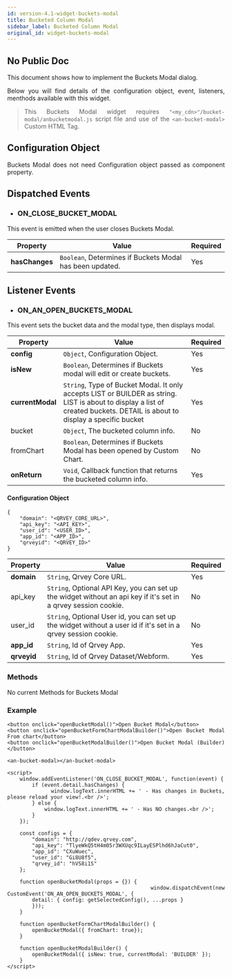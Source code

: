 ```yaml
---
id: version-4.1-widget-buckets-modal
title: Bucketed Column Modal
sidebar_label: Bucketed Column Modal
original_id: widget-buckets-modal
---
```


## No Public Doc

<div style="text-align: justify">

This document shows how to implement the Buckets Modal dialog.

Below you will find details of the configuration object, event, listeners, menthods available with this widget.

> This Buckets Modal widget requires `"<my_cdn>"/bucket-modal/anbucketmodal.js` script file and use of the `<an-bucket-modal>` Custom HTML Tag.

## Configuration Object

Buckets Modal does not need Configuration object passed as component property.



## Dispatched Events

* ### ON\_CLOSE\_BUCKET\_MODAL

This event is emitted when the user closes Buckets Modal.

| **Property** | **Value** | **Required** |
| --- | --- | --- |
| **hasChanges** | `Boolean`, Determines if Buckets Modal has been updated. | Yes |



## Listener Events

* ### ON\_AN\_OPEN\_BUCKETS\_MODAL

This event sets the bucket data and the modal type, then displays modal.

| **Property** | **Value** | **Required** |
| --- | --- | --- |
| **config** | `Object`, Configuration Object. | Yes |
| **isNew** | `Boolean`, Determines if Buckets modal will edit or create buckets. | Yes |
| **currentModal** | `String`, Type of Bucket Modal. It only accepts LIST or BUILDER as string. LIST is about to display a list of created buckets. DETAIL is about to display a specific bucket | Yes |
| bucket | `Object`, The bucketed column info. | No |
| fromChart | `Boolean`, Determines if Buckets Modal has been opened by Custom Chart. | No |
| **onReturn** | `Void`, Callback function that returns the bucketed column info. | Yes |


#### Configuration Object
```
{
    "domain": "<QRVEY_CORE_URL>",
    "api_key": "<API_KEY>",
    "user_id": "<USER_ID>",
    "app_id": "<APP_ID>",
    "qrveyid": "<QRVEY_ID>"
}
```

| **Property** | **Value** | **Required** |
| --- | --- | --- |
| **domain** | `String`, Qrvey Core URL. | Yes |
| api_key | `String`, Optional API Key, you can set up the widget without an api key if it&#39;s set in a qrvey session cookie. | No |
| user_id | `String`, Optional User id, you can set up the widget without a user id if it&#39;s set in a qrvey session cookie. | No  |
| **app_id** | `String`, Id of Qrvey App. | Yes |
| **qrveyid** | `String`, Id of Qrvey Dataset/Webform. | Yes |


### Methods

No current Methods for Buckets Modal



### Example

```
<button onclick="openBucketModal()">Open Bucket Modal</button>
<button onclick="openBucketFormChartModalBuilder()">Open Bucket Modal From chart</button>
<button onclick="openBucketModalBuilder()">Open Bucket Modal (Builder)</button>

<an-bucket-modal></an-bucket-modal>

<script>
    window.addEventListener('ON_CLOSE_BUCKET_MODAL', function(event) {
        if (event.detail.hasChanges) {
            window.logText.innerHTML += ' - Has changes in Buckets, please reload your view!.<br />';
        } else {
            window.logText.innerHTML += ' - Has NO changes.<br />';
        }
    });

    const configs = {
        "domain": "http://qdev.qrvey.com",
        "api_key": "TlyeWkQ5tH4m05r3WXUqc9ILayESPlhd6hJaCut0",
        "app_id": "CXuWuec",
        "user_id": "Gi8U8f5",
        "qrvey_id": "hVS8i1S"
    };

    function openBucketModal(props = {}) {
        window.dispatchEvent(new CustomEvent('ON_AN_OPEN_BUCKETS_MODAL', {
        detail: { config: getSelectedConfig(), ...props }
        }));
    }

    function openBucketFormChartModalBuilder() {
        openBucketModal({ fromChart: true});
    }

    function openBucketModalBuilder() {
        openBucketModal({ isNew: true, currentModal: 'BUILDER' });
    }
</script>
```
</div>
